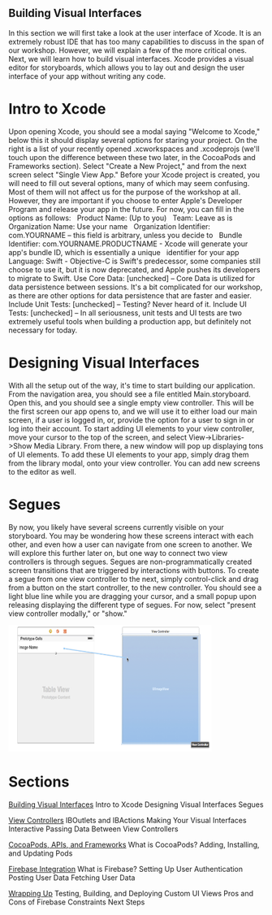 ## Building Visual Interfaces
In this section we will first take a look at the user interface of Xcode. It is an extremely robust IDE that has too many capabilities to discuss in the span of our workshop. However, we will explain a few of the more critical ones. Next, we will learn how to build visual interfaces. Xcode provides a visual editor for storyboards, which allows you to lay out and design the user interface of your app without writing any code. &nbsp;

#   Intro to Xcode
Upon opening Xcode, you should see a modal saying "Welcome to Xcode," below this it should display several options for staring your project. On the right is a list of your recently opened .xcworkspaces and .xcodeprojs (we'll touch upon the difference between these two later, in the CocoaPods and Frameworks section). Select "Create a New Project," and from the next screen select "Single View App." Before your Xcode project is created, you will need to fill out several options, many of which may seem confusing. Most of them will not affect us for the purpose of the workshop at all. However, they are important if you choose to enter Apple's Developer Program and release your app in the future. For now, you can fill in the options as follows: &nbsp;
Product Name: (Up to you) &nbsp;
Team: Leave as is &nbsp;
Organization Name: Use your name &nbsp;
Organization Identifier: com.YOURNAME – this field is arbitrary, unless you decide to &nbsp;
Bundle Identifier: com.YOURNAME.PRODUCTNAME - Xcode will generate your app's bundle ID, which is essentially a unique &nbsp; identifier for your app
Language: Swift - Objective-C is Swift's predecessor, some companies still choose to use it, but it is now deprecated, and Apple pushes its developers to migrate to Swift.
Use Core Data: [unchecked] – Core Data is utilized for data persistence between sessions. It's a bit complicated for our workshop, as there are other options for data persistence that are faster and easier.
Include Unit Tests: [unchecked] – Testing? Never heard of it.
Include UI Tests: [unchecked] – In all seriousness, unit tests and UI tests are two extremely useful tools when building a production app, but definitely not necessary for today. &nbsp;


#   Designing Visual Interfaces
With all the setup out of the way, it's time to start building our application. From the navigation area, you should see a file entitled Main.storyboard. Open this, and you should see a single empty view controller. This will be the first screen our app opens to, and we will use it to either load our main screen, if a user is logged in, or, provide the option for a user to sign in or log into their account. To start adding UI elements to your view controller, move your cursor to the top of the screen, and select View->Libraries->Show Media Library. From there, a new window will pop up displaying tons of UI elements. To add these UI elements to your app, simply drag them from the library modal, onto your view controller. You can add new screens to the editor as well. &nbsp;

#   Segues
By now, you likely have several screens currently visible on your storyboard. You may be wondering how these screens interact with each other, and even how a user can navigate from one screen to another. We will explore this further later on, but one way to connect two view controllers is through segues. Segues are non-programmatically created screen transitions that are triggered by interactions with buttons. To create a segue from one view controller to the next, simply control-click and drag from a button on the start controller, to the new controller. You should see a light blue line while you are dragging your cursor, and a small popup upon releasing displaying the different type of segues. For now, select "present view controller modally," or "show."   &nbsp;

<img src="workshopImages/segue.png"
alt="Segue"
height="250" width="400" />


# Sections


<a href="Visual-Interfaces.md">Building Visual Interfaces</a>
Intro to Xcode
Designing Visual Interfaces
Segues


<a href="ViewControllers.md">View Controllers</a>
IBOutlets and IBActions
Making Your Visual Interfaces Interactive
Passing Data Between View Controllers


<a href="Frameworks.md">CocoaPods, APIs, and Frameworks</a>
What is CocoaPods?
Adding, Installing, and Updating Pods

<a href="Firebase.md">Firebase Integration</a>
What is Firebase?
Setting Up
User Authentication
Posting User Data
Fetching User Data

<a href="Conclusion.md">Wrapping Up</a>
Testing, Building, and Deploying
Custom UI Views
Pros and Cons of Firebase
Constraints
Next Steps
